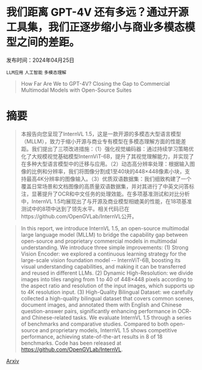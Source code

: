 # 我们距离 GPT-4V 还有多远？通过开源工具集，我们正逐步缩小与商业多模态模型之间的差距。

发布时间：2024年04月25日

`LLM应用` `人工智能` `多模态理解`

> How Far Are We to GPT-4V? Closing the Gap to Commercial Multimodal Models with Open-Source Suites

# 摘要

> 本报告向您呈现了InternVL 1.5，这是一款开源的多模态大型语言模型（MLLM），致力于缩小开源与商业专有模型在多模态理解方面的性能差距。我们提出了三项改进措施：（1）强化视觉编码器：通过持续学习策略优化了大规模视觉基础模型InternViT-6B，提升了其视觉理解能力，并实现了在多种大型语言模型中的迁移与应用。（2）动态高分辨率处理：根据输入图像的比例和分辨率，我们将图像分割成1至40块的448×448像素小块，支持最高4K分辨率的图像输入。（3）优质双语数据集：我们细致构建了一个覆盖日常场景和文档图像的高质量双语数据集，并对其进行了中英文问答标注，显著提升了OCR和中文任务的处理效能。在多项基准测试和对比分析中，InternVL 1.5均展现出了与开源及商业模型相媲美的性能，在18项基准测试中的8项中达到了领先水平。相关代码已在https://github.com/OpenGVLab/InternVL公开。

> In this report, we introduce InternVL 1.5, an open-source multimodal large language model (MLLM) to bridge the capability gap between open-source and proprietary commercial models in multimodal understanding. We introduce three simple improvements: (1) Strong Vision Encoder: we explored a continuous learning strategy for the large-scale vision foundation model -- InternViT-6B, boosting its visual understanding capabilities, and making it can be transferred and reused in different LLMs. (2) Dynamic High-Resolution: we divide images into tiles ranging from 1 to 40 of 448$\times$448 pixels according to the aspect ratio and resolution of the input images, which supports up to 4K resolution input. (3) High-Quality Bilingual Dataset: we carefully collected a high-quality bilingual dataset that covers common scenes, document images, and annotated them with English and Chinese question-answer pairs, significantly enhancing performance in OCR- and Chinese-related tasks. We evaluate InternVL 1.5 through a series of benchmarks and comparative studies. Compared to both open-source and proprietary models, InternVL 1.5 shows competitive performance, achieving state-of-the-art results in 8 of 18 benchmarks. Code has been released at https://github.com/OpenGVLab/InternVL.

[Arxiv](https://arxiv.org/abs/2404.16821)